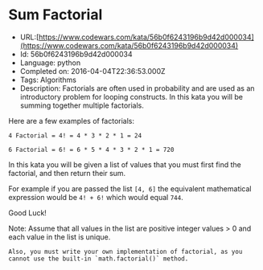 # Sum Factorial

 - URL:[https://www.codewars.com/kata/56b0f6243196b9d42d000034](https://www.codewars.com/kata/56b0f6243196b9d42d000034)
 - Id: 56b0f6243196b9d42d000034
 - Language: python
 - Completed on: 2016-04-04T22:36:53.000Z
 - Tags: Algorithms
 - Description:
Factorials are often used in probability and are used as an introductory problem for looping constructs. In this kata you will be summing together multiple factorials.

Here are a few examples of factorials:
```
4 Factorial = 4! = 4 * 3 * 2 * 1 = 24

6 Factorial = 6! = 6 * 5 * 4 * 3 * 2 * 1 = 720
```

In this kata you will be given a list of values that you must first find the factorial, and then return their sum.

For example if you are passed the list `[4, 6]` the equivalent mathematical expression would be `4! + 6!` which would equal `744`.

Good Luck!

Note: Assume that all values in the list are positive integer values > 0 and each value in the list is unique.

~~~if:python
Also, you must write your own implementation of factorial, as you cannot use the built-in `math.factorial()` method.
~~~

